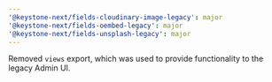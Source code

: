 ```yaml
---
'@keystone-next/fields-cloudinary-image-legacy': major
'@keystone-next/fields-oembed-legacy': major
'@keystone-next/fields-unsplash-legacy': major
---
```


Removed `views` export, which was used to provide functionality to the legacy Admin UI.
